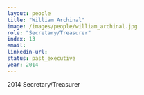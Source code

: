 ```yaml
---
layout: people
title: "William Archinal"
image: /images/people/william_archinal.jpg
role: "Secretary/Treasurer"
index: 13
email:
linkedin-url:
status: past_executive
year: 2014
---
```

2014 Secretary/Treasurer

